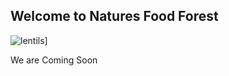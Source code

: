 ## Welcome to Natures Food Forest
![lentils](https://user-images.githubusercontent.com/82590360/114929011-32eb5d00-9e2b-11eb-8f55-62522cc986f4.GIF)]

We are Coming Soon
